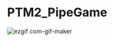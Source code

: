 # PTM2_PipeGame
![ezgif com-gif-maker](https://user-images.githubusercontent.com/38752364/51108566-4a29e300-17fb-11e9-85d2-bd577dea0076.gif)
